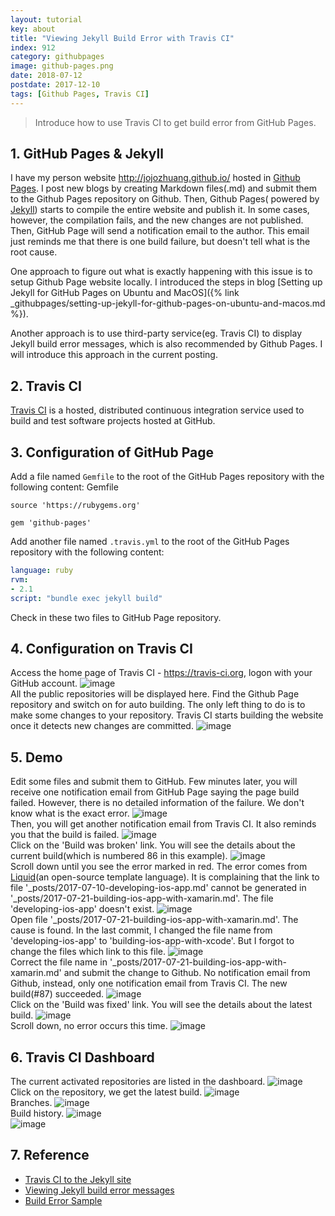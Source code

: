 ```yaml
---
layout: tutorial
key: about
title: "Viewing Jekyll Build Error with Travis CI"
index: 912
category: githubpages
image: github-pages.png
date: 2018-07-12
postdate: 2017-12-10
tags: [Github Pages, Travis CI]
---
```


> Introduce how to use Travis CI to get build error from GitHub Pages.

## 1. GitHub Pages & Jekyll
I have my person website http://jojozhuang.github.io/ hosted in [Github Pages](https://pages.github.com/). I post new blogs by creating Markdown files(.md) and submit them to the Github Pages repository on Github. Then, Github Pages( powered by [Jekyll](https://jekyllrb.com/)) starts to compile the entire website and publish it. In some cases, however, the compilation fails, and the new changes are not published. Then, GitHub Page will send a notification email to the author. This email just reminds me that there is one build failure, but doesn't tell what is the root cause.

One approach to figure out what is exactly happening with this issue is to setup Github Page website locally. I introduced the steps in blog [Setting up Jekyll for GitHub Pages on Ubuntu and MacOS]({% link _githubpages/setting-up-jekyll-for-github-pages-on-ubuntu-and-macos.md %}).

Another approach is to use third-party service(eg. Travis CI) to display Jekyll build error messages, which is also recommended by Github Pages. I will introduce this approach in the current posting.

## 2. Travis CI
[Travis CI](https://travis-ci.org) is a hosted, distributed continuous integration service used to build and test software projects hosted at GitHub.

## 3. Configuration of GitHub Page
Add a file named `Gemfile` to the root of the GitHub Pages repository with the following content:
Gemfile
```gem
source 'https://rubygems.org'

gem 'github-pages'
```

Add another file named `.travis.yml` to the root of the GitHub Pages repository with the following content:
```yml
language: ruby
rvm:
- 2.1
script: "bundle exec jekyll build"
```

Check in these two files to GitHub Page repository.

## 4. Configuration on Travis CI
Access the home page of Travis CI - https://travis-ci.org, logon with your GitHub account.
![image](/public/tutorials/912/travisci_account.png)  
All the public repositories will be displayed here. Find the Github Page repository and switch on for auto building. The only left thing to do is to make some changes to your repository. Travis CI starts building the website once it detects new changes are committed.
![image](/public/tutorials/912/travisci_activate.png)  

## 5. Demo
Edit some files and submit them to GitHub. Few minutes later, you will receive one notification email from GitHub Page saying the page build failed. However, there is no detailed information of the failure. We don't know what is the exact error.
![image](/public/tutorials/912/notification_builderror.png)  
Then, you will get another notification email from Travis CI. It also reminds you that the build is failed.
![image](/public/tutorials/912/notification_travis.png)  
Click on the 'Build was broken' link. You will see the details about the current build(which is numbered 86 in this example).
![image](/public/tutorials/912/travis1.png)  
Scroll down until you see the error marked in red. The error comes from [Liquid](https://shopify.github.io/liquid/)(an open-source template language). It is complaining that the link to file '\_posts/2017-07-10-developing-ios-app.md' cannot be generated in '\_posts/2017-07-21-building-ios-app-with-xamarin.md'. The file 'developing-ios-app' doesn't exist.
![image](/public/tutorials/912/travis2.png)  
Open file '\_posts/2017-07-21-building-ios-app-with-xamarin.md'. The cause is found. In the last commit, I changed the file name from 'developing-ios-app' to 'building-ios-app-with-xcode'. But I forgot to change the files which link to this file.
![image](/public/tutorials/912/linkerror.png)  
Correct the file name in '\_posts/2017-07-21-building-ios-app-with-xamarin.md' and submit the change to Github. No notification email from Github, instead, only one notification email from Travis CI. The new build(#87) succeeded.
![image](/public/tutorials/912/notification_fixed.png)  
Click on the 'Build was fixed' link. You will see the details about the latest build.
![image](/public/tutorials/912/fix1.png)  
Scroll down, no error occurs this time.
![image](/public/tutorials/912/fix2.png)  

## 6. Travis CI Dashboard
The current activated repositories are listed in the dashboard.
![image](/public/tutorials/912/dashboard.png)  
Click on the repository, we get the latest build.
![image](/public/tutorials/912/latestbuild.png)  
Branches.
![image](/public/tutorials/912/branches.png)  
Build history.
![image](/public/tutorials/912/history.png)  
![image](/public/tutorials/912/history2.png)  

## 7. Reference
* [Travis CI to the Jekyll site](https://jekyllrb.com/docs/continuous-integration/travis-ci/)
* [Viewing Jekyll build error messages](https://help.github.com/articles/viewing-jekyll-build-error-messages/)  
* [Build Error Sample](https://travis-ci.org/jojozhuang/jojozhuang.github.io/builds/315705267?utm_source=email&utm_medium=notification)
